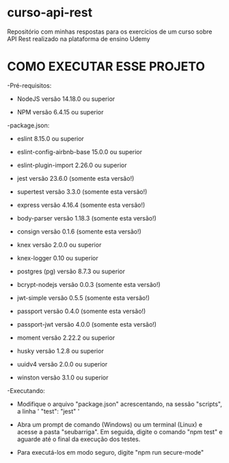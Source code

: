 # curso-api-rest
Repositório com minhas respostas para os exercícios de um curso sobre API Rest realizado na plataforma de ensino Udemy

# COMO EXECUTAR ESSE PROJETO

-Pré-requisitos:

* NodeJS versão 14.18.0 ou superior

* NPM versão 6.4.15 ou superior

-package.json:

* eslint 8.15.0 ou superior

* eslint-config-airbnb-base 15.0.0 ou superior

* eslint-plugin-import 2.26.0 ou superior

* jest versão 23.6.0 (somente esta versão!)

* supertest versão 3.3.0 (somente esta versão!)

* express versão 4.16.4 (somente esta versão!) 

* body-parser versão 1.18.3 (somente esta versão!)

* consign versão 0.1.6 (somente esta versão!) 

* knex versão 2.0.0 ou superior

* knex-logger 0.10 ou superior 

* postgres (pg) versão 8.7.3 ou superior

* bcrypt-nodejs versão 0.0.3 (somente esta versão!) 

* jwt-simple versão 0.5.5 (somente esta versão!) 

* passport versão 0.4.0 (somente esta versão!)

* passport-jwt versão 4.0.0 (somente esta versão!)  

* moment versão 2.22.2 ou superior

* husky versão 1.2.8 ou superior 

* uuidv4 versão 2.0.0 ou superior

* winston versão 3.1.0 ou superior

-Executando:

* Modifique o arquivo "package.json" acrescentando, na sessão "scripts", a linha ' "test": "jest" '

* Abra um prompt de comando (Windows) ou um terminal (Linux) e acesse a pasta "seubarriga". Em seguida, 
digite o comando "npm test" e aguarde até o final da execução dos testes.

* Para executá-los em modo seguro, digite "npm run secure-mode"
